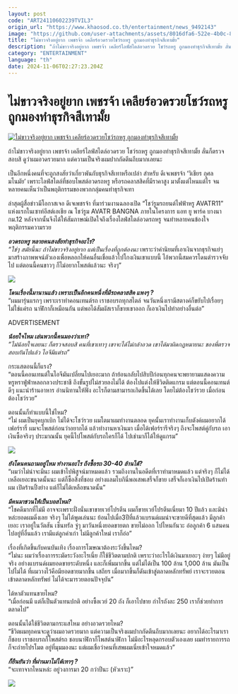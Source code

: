 ```yaml
---
layout: post
code: "ART24110602239TVIL3"
origin_url: "https://www.khaosod.co.th/entertainment/news_9492143"
image: "https://github.com/user-attachments/assets/8016dfa6-522e-4b0c-8ca9-f01fe8c507de"
title: "ไม่ขาวจริงอยู่ยาก เพชรจ้า เคลียร์อวดรวยโชว์รถหรู ถูกมองทำธุรกิจสีเทามั้ย"
description: "ถ้าไม่ขาวจริงอยู่ยาก เพชรจ้า เคลียร์ไลฟ์สไตล์อวดรวย โชว์รถหรู ถูกมองทำธุรกิจสีเทามั้ย ลั่นก็ตรวจสอบสิ ดูว่าผมอวดรวยมาก แต่ความเป็นจริงผมปากกัดตีนถีบมากเลยนะ"
category: "ENTERTAINMENT"
language: "th"
date: 2024-11-06T02:27:23.204Z
---
```


# ไม่ขาวจริงอยู่ยาก เพชรจ้า เคลียร์อวดรวยโชว์รถหรู ถูกมองทำธุรกิจสีเทามั้ย

[![ไม่ขาวจริงอยู่ยาก เพชรจ้า เคลียร์อวดรวยโชว์รถหรู ถูกมองทำธุรกิจสีเทามั้ย](https://www.khaosod.co.th/wpapp/uploads/2024/11/pechjadramarich611679998.jpg "ไม่ขาวจริงอยู่ยาก เพชรจ้า เคลียร์อวดรวยโชว์รถหรู ถูกมองทำธุรกิจสีเทามั้ย")](https://www.khaosod.co.th/wpapp/uploads/2024/11/pechjadramarich611679998.jpg)

ถ้าไม่ขาวจริงอยู่ยาก เพชรจ้า เคลียร์ไลฟ์สไตล์อวดรวย โชว์รถหรู ถูกมองทำธุรกิจสีเทามั้ย ลั่นก็ตรวจสอบสิ ดูว่าผมอวดรวยมาก แต่ความเป็นจริงผมปากกัดตีนถีบมากเลยนะ

เป็นอีกหนึ่งคนที่จะถูกสงสัยว่าเกี่ยวพันกับธุรกิจสีเทาหรือเปล่า สำหรับ ดีเจเพชรจ้า ‘วิเชียร กุศลมโนมัย’ เพราะไลฟ์สไตล์ที่ชอบโพสต์อวดรถหรู หรือรถคลาสสิคที่มีราคาสูง มาตั้งแต่ไหนแต่ไร จนหลายคนเห็นว่าเป็นพฤติกรรมของพวกกลุ่มคนทำธุรกิจเทา

ล่าสุดผู้สื่อข่าวมีโอกาสเจอ ดีเจเพชรจ้า ที่มาร่วมงานฉลองเปิด “โชว์รูมรถยนต์ไฟฟ้าหรู AVATR11” แห่งแรกในเซาท์อีสต์เอเชีย ณ โชว์รูม AVATR BANGNA ภายในโครงการ แอท ยู พาร์ค บางนา กม.12 หลังจากนั้นจึงได้ให้สัมภาษณ์เปิดใจถึงเรื่องไลฟ์สไตล์อวดรถหรู จนทำหลายคนข้องใจพฤติกรรมความรวย

_**อวดรถหรู หลายคนสงสัยทำธุรกิจอะไร?**_  
_“ใช่ๆ สมัยนี้นะ ถ้าไม่ขาวจริงอยู่ยาก แต่เป็นเรื่องที่ถูกต้องนะ_ เพราะว่าค่านิยมที่เอาเงินจากธุรกิจแย่ๆ มาสร้างภาพพจน์ตัวเองเพื่อหลอกให้คนอื่นเชื่อแล้วไปโกงเงินเขาแบบนี้ ไอ้พวกนี้สมควรโดนตำรวจจับไป แต่ตอนนี้คนขาวๆ ก็ไม่อยากโพสต์แล้วนะ จริงๆ”

[![](https://www.khaosod.co.th/wpapp/uploads/2024/11/S__19669001.jpg)](https://www.khaosod.co.th/wpapp/uploads/2024/11/S__19669001.jpg)

_**โดนเรื่องนี้มานานแล้ว เพราะเป็นอีกคนหนึ่งที่มีรถคลาสสิค แพงๆ ?**_  
“ผมมารุ่นแรกๆ เพราะเราทำคอนเทนต์รถ เราชอบรถทุกสไตล์ จนวันหนึ่งเรามีสตางค์ก็ขยับไปเรื่อยๆ ไม่ใช่แค่รถ นาฬิกาก็เหมือนกัน แต่พอได้สัมผัสเราก็ขายเขาออก ก็เอาเงินไปทำอย่างอื่นต่อ”

ADVERTISEMENT

_**น้อยใจไหม เล่นพวกนี้คนมองว่าเทา?**_  
_“ไม่น้อยใจเลยนะ ก็ตรวจสอบสิ คนที่เขาเทาๆ เขาจะได้ไม่กล้าอวด เขาได้มาผิดกฎหมายนะ ของพี่ตรวจสอบกันไปแล้ว ไอจีมีแต่รถ”_

กระแสตอนนี้ก็แรง?  
“ตอนนี้คอนเทนต์ในไอจีมันเปลี่ยนไปเยอะมาก ถ้าย้อนกลับไปสิบปีก่อนทุกคนจะพยายามแสดงความหรูหราฟู่ฟ่าหลอกลวงประชาชี ถึงขั้นรูปไม่สวยลงไม่ได้ ต้องไปแต่งให้ชีวิตติดแกรม แต่ตอนนี้คอนเทนต์ดีๆ แนะนำร้านอาหาร อ่านนิทานให้ฟัง อะไรก็ตามสามารถเกิดขึ้นได้เลย โดยไม่ต้องโชว์รวย เมื่อก่อนต้องโชว์รวย”

ตอนนั้นก็ทำแบบนี้ใช่ไหม?  
“ไม่ ผมเป็นยุคบุกเบิก ไม่ได้จะโชว์รวย ผมโตมาผมทำงานตลอด ยุคนั้นเราทำงานเก็บตังค์ผมอยากได้เฟอร์รารี่ ผมจะโพสต์ก่อนว่าอยากได้ แล้วทำงานหาเงินมา เมื่อได้เฟอร์รารีจริงๆ ถึงจะโพสต์คู่กับรถ เอาเงินซื้อจริงๆ ประมาณนั้น ยุคนี้ไปโพสต์กับรถใครก็ได้ ไปเช่ามาก็ได้ให้ดูแกรม”

[![](https://www.khaosod.co.th/wpapp/uploads/2024/11/S__19669003.jpg)](https://www.khaosod.co.th/wpapp/uploads/2024/11/S__19669003.jpg)

_**ยังโดนคนถามอยู่ไหม ทำงานอะไร ถึงซื้อรถ 30-40 ล้านได้?**_  
“ผมว่าไม่น่าจะมีนะ ผมเข้าไปพิสูจน์มาหมดแล้ว รวมถึงงานในอดีตที่เราทำมาหมดแล้ว แต่จริงๆ ก็ไม่ได้เหลือเยอะขนาดนั้นนะ แต่ก็ซื้อสิ่งที่ชอบ อย่างแลมโบกินี่พอเสพเสร็จก็ขาย เสร็จก็เอาเงินไปเปิดร้านทำผม เปิดร้านปิ้งย่าง แต่ก็ไม่ได้เหลือขนาดนั้น”

_**มีคนมาชวนให้เป็นบอสไหม?**_  
“โชคดีมากที่ไม่มี อาจจะเพราะฝั่งนั่นเขาขายเวย์โปรตีน ผมก็ขายเวย์โปรตีนเนี่ยมา 10 ปีแล้ว และมิน่าหล่ะยอดผมดิ่งเลย จริงๆ ไม่ได้พูดเล่นนะ ย้อนไปเมื่อ3ปีที่แล้วแบรนด์ผมน่าจะขายดีที่สุดแล้ว มีลูกค้าเยอะ เราอยู่ในวัตสัน เซ็นทรัล จู่ๆ มาวันหนึ่งยอดขายตก ขายไม่ออก ไปไหนกันวะ อ๋อลูกค้า 6 แสนคน ไปอยู่ที่อื่นแล้ว เรามีแต่ลูกค่าเก่า ไม่มีลูกค้าใหม่ เราก็อ๋อ”

เรื่องที่เกิดขึ้นกับคนบันเทิง เรื่องการโฆษณาต้องระวังขึ้นไหม?  
“ไม่นะ ผมว่าเรื่องการระมัดระวังอะไรเนี่ย ก็ใช้ชีวิตตามปกติ เพราะว่าอะไรได้เงินมาเยอะๆ ง่ายๆ ไม่มีอยู่จริง อย่างแบรนด์ผมยอดขายระดับหนึ่ง และก็เพิ่มมากขึ้น แต่ไม่ได้เป็น 100 ล้าน 1,000 ล้าน มันเป็นไปไม่ได้ ที่ผมวางไว้คือมียอดขายมากขึ้น เสถียร เมื่อมากขึ้นก็ดันเข้าสู่ตลาดหลักทรัพย์ เราจะรวยตอนเข้าตลาดหลักทรัพย์ ไม่ได้จะมารวยตอนปัจจุบัน”

ได้หาตัวแทนขายไหม?  
“เมื่อก่อนมี แต่ก็เป็นตัวแทนปกติ อย่างซื้อเวย์ 20 ถัง ก็เอาไปขาย กำไรถังละ 250 เราก็ช่วยทำการตลาดไป”

ตอนนั้นได้ใช้ชีวิตตามกระแสไหม อย่างอวดรวยไหม?  
“ชีวิตผมทุกคนจะดูว่าผมอวดรวยมาก แต่ความเป็นจริงผมปากกัดตีนถีบมากเลยนะ อยากได้อะไรมาเราก็ชอบ เราชอบรถก็โพสต์รถ ชอบนาฬิกาก็โพสต์นาฬิกา ไม่มีอะไรหลุดกรอบตัวเองเลย ผมทำรายการรถ ก็จะถ่ายโปรโมต อยู่ที่มุมมองนะ แต่ผมเชื่อว่าคนที่เสพผมเนี่ยเข้าใจหมดแล้ว”

_**ก็ยืนยันว่า ที่ผ่านมาไม่ได้เทาๆ ?**_  
“จะเทาจากไหนหล่ะ อยู่วงการมา 20 กว่าปีนะ (หัวเราะ)”

[![](https://www.khaosod.co.th/wpapp/uploads/2024/11/S__19669004.jpg)](https://www.khaosod.co.th/wpapp/uploads/2024/11/S__19669004.jpg)